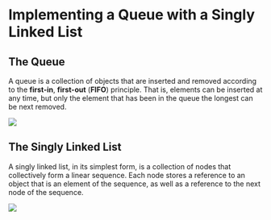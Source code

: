 # Implementing a Queue with a Singly Linked List

## The Queue

A queue is a collection of objects that are inserted and removed according to
the **first-in**, **first-out** (**FIFO**) principle. That is, elements can be
inserted at any time, but only the element that has been in the queue the
longest can be next removed.

![](https://benoitpasquier.com/images/2020/03/queue-data-structure.png)

## The Singly Linked List

A singly linked list, in its simplest form, is a collection of nodes that
collectively form a linear sequence. Each node stores a reference to an object
that is an element of the sequence, as well as a reference to the next node of
the sequence.

![](https://encrypted-tbn0.gstatic.com/images?q=tbn:ANd9GcSp6K8ebXyGyvYadJMDdF2YBjLqJIP2ySqV8w&usqp=CAU)
